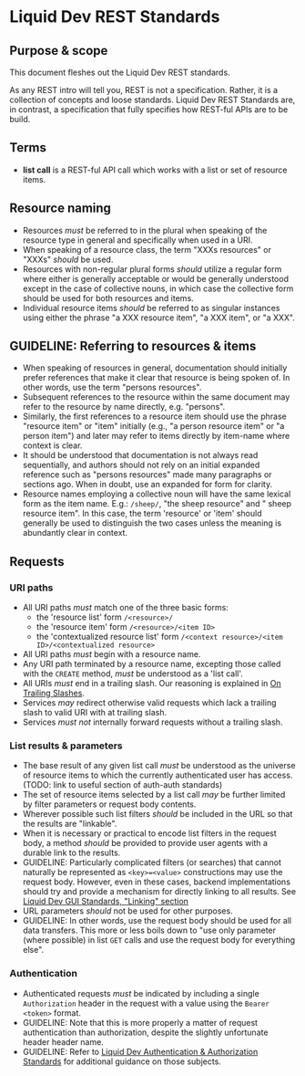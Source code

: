 # Liquid Dev REST Standards

## Purpose & scope

This document fleshes out the Liquid Dev REST standards.

As any REST intro will tell you, REST is not a specification. Rather, it is a collection of concepts and loose standards. Liquid Dev REST Standards are, in contrast, a specification that fully specifies how REST-ful APIs are to be build.

## Terms

* **list call** is a REST-ful API call which works with a list or set of resource items.

## Resource naming

* Resources *must* be referred to in the plural when speaking of the resource type in general and specifically when used in a URI.
* When speaking of a resource class, the term "XXXs resources" or "XXXs" *should* be used.
* Resources with non-regular plural forms *should* utilize a regular form where either is generally acceptable or would be generally understood except in the case of collective nouns, in which case the collective form should be used for both resources and items.
* Individual resource items *should* be referred to as singular instances using either the phrase "a XXX resource item", "a XXX item", or "a XXX".

## GUIDELINE: Referring to resources & items

* When speaking of resources in general, documentation should initially prefer references that make it clear that resource is being spoken of. In other words, use the term "persons resources".
* Subsequent references to the resource within the same document may refer to the resource by name directly, e.g. "persons".
* Similarly, the first references to a resource item should use the phrase "resource item" or "item" initially (e.g., "a person resource item" or "a person item") and later may refer to items directly by item-name where context is clear.
* It should be understood that documentation is not always read sequentially, and authors should not rely on an initial expanded reference such as "persons resources" made many paragraphs or sections ago. When in doubt, use an expanded for form for clarity.
* Resource names employing a collective noun will have the same lexical form as the item name. E.g.: `/sheep/`, "the sheep resource" and " sheep resource item". In this case, the term 'resource' or 'item' should generally be used to distinguish the two cases unless the meaning is abundantly clear in context.

## Requests

### URI paths

* All URI paths *must* match one of the three basic forms:
  * the 'resource list' form `/<resource>/`
  * the 'resource item' form `/<resource>/<item ID>`
  * the 'contextualized resource list' form `/<context resource>/<item ID>/<contextualized resource>`
* All URI paths *must* begin with a resource name.
* Any URI path terminated by a resource name, excepting those called with the `CREATE` method, *must* be understood as a 'list call'.
* All URIs *must* end in a trailing slash. Our reasoning is explained in [On Trailing Slashes](./background/rest-trailing-slashes.md).
* Services *may* redirect otherwise valid requests which lack a trailing slash to valid URI with at trailing slash.
* Services *must not* internally forward requests without a trailing slash.

### List results & parameters

* The base result of any given list call *must* be understood as the universe of resource items to which the currently authenticated user has access. (TODO: link to useful section of auth-auth standards)
* The set of resource items selected by a list call *may* be further limited by filter parameters or request body contents.
* Wherever possible such list filters *should* be included in the URL so that the results are "linkable".
* When it is necessary or practical to encode list filters in the request body, a method *should* be provided to provide user agents with a durable link to the results.
* GUIDELINE: Particularly complicated filters (or searches) that cannot naturally be represented as `<key>=<value>` constructions may use the request body. However, even in these cases, backend implementations should try and provide a mechanism for directly linking to all results. See [Liquid Dev GUI Standards, "Linking" section](./gui-standards.md#linking)
* URL parameters *should* not be used for other purposes.
* GUIDELINE: In other words, use the request body should be used for all data transfers. This more or less boils down to "use only parameter (where possible) in list `GET` calls and use the request body for everything else".

### Authentication

* Authenticated requests *must* be indicated by including a single `Authorization` header in the request with a value using the `Bearer <token>` format.
* GUIDELINE: Note that this is more properly a matter of request authentication than authorization, despite the slightly unfortunate header header name.
* GUIDELINE: Refer to [Liquid Dev Authentication & Authorization Standards](./authentication-and-authorization-standards.md) for additional guidance on those subjects.
